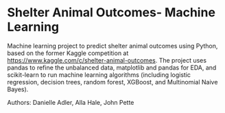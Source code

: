 # Shelter Animal Outcomes- Machine Learning

Machine learning project to predict shelter animal outcomes using Python, based on the former Kaggle competition at https://www.kaggle.com/c/shelter-animal-outcomes. The project uses pandas to refine the unbalanced data, matplotlib and pandas for EDA, and scikit-learn to run machine learning algorithms (including logistic regression, decision trees, random forest, XGBoost, and Multinomial Naive Bayes).

Authors: Danielle Adler, Alla Hale, John Pette